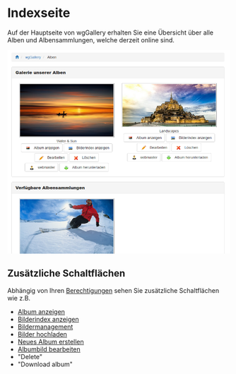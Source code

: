 # Indexseite

Auf der Hauptseite von wgGallery erhalten Sie eine Übersicht über alle Alben und Albensammlungen, welche derzeit online sind.

![](../../.gitbook/assets/index1_de.png)

## Zusätzliche Schaltflächen

Abhängig von Ihren [Berechtigungen](../administration-menu/permissions.md) sehen Sie zusätzliche Schaltflächen wie z.B.

* [Album anzeigen](displaying-albums.md)
* [Bilderindex anzeigen](image-index.md)
* [Bildermanagement](image-management.md)
* [Bilder hochladen](https://github.com/ggoffy/wggallery-tutorial/tree/6db781ee87636b25a81862e0b0e16b456c78ac72/deutsch/the-user-side/ploading-images.md)
* [Neues Album erstellen](create-new-album.md)
* [Albumbild bearbeiten](album-image.md)
* "Delete"
* "Download album"

